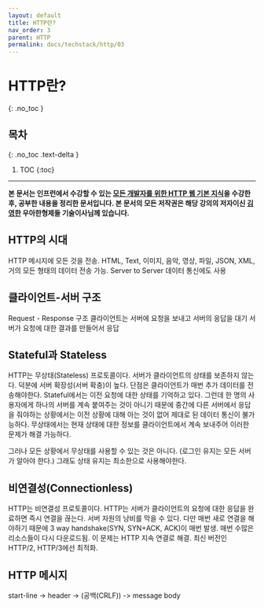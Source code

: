 ```yaml
---
layout: default
title: HTTP란?
nav_order: 3
parent: HTTP
permalink: docs/techstack/http/03
---
```


# HTTP란?
{: .no_toc }

## 목차
{: .no_toc .text-delta }

1. TOC
{:toc}

---

**본 문서는 인프런에서 수강할 수 있는 [모든 개발자를 위한 HTTP 웹 기본 지식](https://www.inflearn.com/course/http-웹-네트워크)을 수강한 후, 공부한 내용을 정리한 문서입니다. 본 문서의 모든 저작권은 해당 강의의 저자이신 [김영한](https://inflearn.com/users/@yh) 우아한형제들 기술이사님께 있습니다.**

## HTTP의 시대
HTTP 메시지에 모든 것을 전송. HTML, Text, 이미지, 음악, 영상, 파일, JSON, XML, 거의 모든 형태의 데이터 전송 가능. Server to Server 데이터 통신에도 사용

## 클라이언트-서버 구조
Request - Response 구조
클라이언트는 서버에 요청을 보내고 서버의 응답을 대기
서버가 요청에 대한 결과를 만들어서 응답

## Stateful과 Stateless
HTTP는 무상태(Stateless) 프로토콜이다. 서버가 클라이언트의 상태를 보존하지 않는다. 덕분에 서버 확장성(서버 확충)이 높다. 단점은 클라이언트가 매번 추가 데이터를 전송해야한다.
Stateful에서는 이전 요청에 대한 상태를 기억하고 있다. 그런데 한 명의 사용자에게 하나의 서버를 계속 붙여주는 것이 아니기 때문에 중간에 다른 서버에서 응답을 줘야하는 상황에서는 이전 상황에 대해 아는 것이 없어 제대로 된 데이터 통신이 불가능하다. 무상태에서는 현재 상태에 대한 정보를 클라이언트에서 계속 보내주어 이러한 문제가 해결 가능하다.

그러나 모든 상황에서 무상태를 사용할 수 있는 것은 아니다. (로그인 유지는 모든 서버가 알아야 한다.) 그래도 상태 유지는 최소한으로 사용해야한다.

## 비연결성(Connectionless)
HTTP는 비연결성 프로토콜이다. HTTP는 서버가 클라이언트의 요청에 대한 응답을 완료하면 즉시 연결을 끊는다. 서버 자원의 낭비를 막을 수 있다. 다만 매번 새로 연결을 해야하기 때문에 3 way handshake(SYN, SYN+ACK, ACK)이 매번 발생. 매번 수많은 리소스들이 다시 다운로드됨. 이 문제는 HTTP 지속 연결로 해결. 최신 버전인 HTTP/2, HTTP/3에선 최적화.

## HTTP 메시지
start-line -> header -> (공백(CRLF)) -> message body